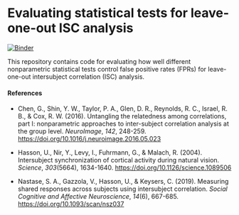 # Evaluating statistical tests for leave-one-out ISC analysis

[![Binder](https://mybinder.org/badge_logo.svg)](https://mybinder.org/v2/gh/snastase/isc-tests/master)

This repository contains code for evaluating how well different nonparametric statistical tests control false positive rates (FPRs) for leave-one-out intersubject correlation (ISC) analysis.

#### References

* Chen, G., Shin, Y. W., Taylor, P. A., Glen, D. R., Reynolds, R. C., Israel, R. B., & Cox, R. W. (2016). Untangling the relatedness among correlations, part I: nonparametric approaches to inter-subject correlation analysis at the group level. *NeuroImage*, *142*, 248-259. https://doi.org/10.1016/j.neuroimage.2016.05.023

* Hasson, U., Nir, Y., Levy, I., Fuhrmann, G., & Malach, R. (2004). Intersubject synchronization of cortical activity during natural vision. *Science*, *303*(5664), 1634-1640. https://doi.org/10.1126/science.1089506

* Nastase, S. A., Gazzola, V., Hasson, U., & Keysers, C. (2019). Measuring shared responses across subjects using intersubject correlation. *Social Cognitive and Affective Neuroscience*, *14*(6), 667-685. https://doi.org/10.1093/scan/nsz037
